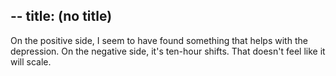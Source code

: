 --
title: (no title)
--
<p>On the positive side, I seem to have found something that helps with the depression.
On the negative side, it's ten-hour shifts. That doesn't feel like it will scale.</p>
